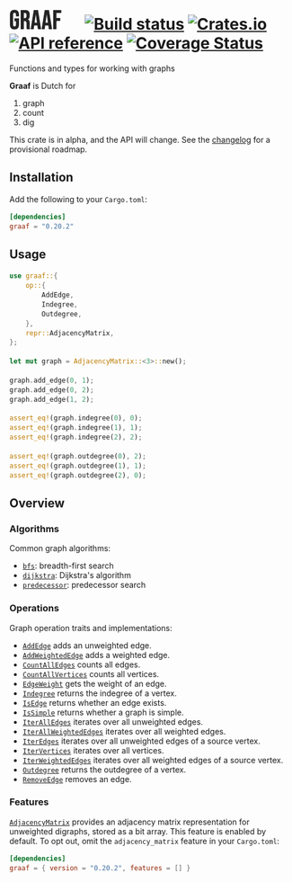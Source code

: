 # ![Graaf!](/logo.png "Graaf") &emsp; [![Build status](https://github.com/bsdrks/graaf/actions/workflows/rust.yml/badge.svg)](https://github.com/bsdrks/graaf/actions) [![Crates.io](https://img.shields.io/crates/v/graaf.svg)](https://crates.io/crates/graaf) [![API reference](https://docs.rs/graaf/badge.svg)](https://docs.rs/graaf) [![Coverage Status](https://coveralls.io/repos/github/bsdrks/graaf/badge.svg?branch=main)](https://coveralls.io/github/bsdrks/graaf?branch=main)

Functions and types for working with graphs

**Graaf** is Dutch for

1. graph
2. count
3. dig

This crate is in alpha, and the API will change. See the [changelog](https://github.com/bsdrks/graaf/blob/main/CHANGELOG.md#provisional-roadmap) for a provisional roadmap.

## Installation

Add the following to your `Cargo.toml`:

```toml
[dependencies]
graaf = "0.20.2"
```

## Usage

```rust
use graaf::{
    op::{
        AddEdge,
        Indegree,
        Outdegree,
    },
    repr::AdjacencyMatrix,
};

let mut graph = AdjacencyMatrix::<3>::new();

graph.add_edge(0, 1);
graph.add_edge(0, 2);
graph.add_edge(1, 2);

assert_eq!(graph.indegree(0), 0);
assert_eq!(graph.indegree(1), 1);
assert_eq!(graph.indegree(2), 2);

assert_eq!(graph.outdegree(0), 2);
assert_eq!(graph.outdegree(1), 1);
assert_eq!(graph.outdegree(2), 0);
```

## Overview

### Algorithms

Common graph algorithms:

- [`bfs`](https://docs.rs/graaf/latest/graaf/algo/bfs/index.html): breadth-first search
- [`dijkstra`](https://docs.rs/graaf/latest/graaf/algo/dijkstra/index.html): Dijkstra's algorithm
- [`predecessor`](https://docs.rs/graaf/latest/graaf/algo/predecessor/index.html): predecessor search

### Operations

Graph operation traits and implementations:

- [`AddEdge`](https://docs.rs/graaf/latest/graaf/op/add_edge/trait.AddEdge.html) adds an unweighted edge.
- [`AddWeightedEdge`](https://docs.rs/graaf/latest/graaf/op/add_weighted_edge/trait.AddWeightedEdge.html) adds a weighted edge.
- [`CountAllEdges`](https://docs.rs/graaf/latest/graaf/op/count_all_edges/trait.CountAllEdges.html) counts all edges.
- [`CountAllVertices`](https://docs.rs/graaf/latest/graaf/op/count_all_vertices/trait.CountAllVertices.html) counts all vertices.
- [`EdgeWeight`](https://docs.rs/graaf/latest/graaf/op/edge_weight/trait.EdgeWeight.html) gets the weight of an edge.
- [`Indegree`](https://docs.rs/graaf/latest/graaf/op/indegree/trait.Indegree.html) returns the indegree of a vertex.
- [`IsEdge`](https://docs.rs/graaf/latest/graaf/op/is_edge/trait.IsEdge.html) returns whether an edge exists.
- [`IsSimple`](https://docs.rs/graaf/latest/graaf/op/is_simple/trait.IsSimple.html) returns whether a graph is simple.
- [`IterAllEdges`](https://docs.rs/graaf/latest/graaf/op/iter_all_edges/trait.IterAllEdges.html) iterates over all unweighted edges.
- [`IterAllWeightedEdges`](https://docs.rs/graaf/latest/graaf/op/iter_all_weighted_edges/trait.IterAllWeightedEdges.html) iterates over all weighted edges.
- [`IterEdges`](https://docs.rs/graaf/latest/graaf/op/iter_edges/trait.IterEdges.html) iterates over all unweighted edges of a source vertex.
- [`IterVertices`](https://docs.rs/graaf/latest/graaf/op/iter_vertices/trait.IterVertices.html) iterates over all vertices.
- [`IterWeightedEdges`](https://docs.rs/graaf/latest/graaf/op/iter_weighted_edges/trait.IterWeightedEdges.html) iterates over all weighted edges of a source vertex.
- [`Outdegree`](https://docs.rs/graaf/latest/graaf/op/outdegree/trait.Outdegree.html) returns the outdegree of a vertex.
- [`RemoveEdge`](https://docs.rs/graaf/latest/graaf/op/remove_edge/trait.RemoveEdge.html) removes an edge.

### Features

[`AdjacencyMatrix`](https://docs.rs/graaf/latest/graaf/repr/adjacency_matrix/index.html) provides an adjacency matrix representation for unweighted digraphs, stored as a bit array. This feature is enabled by default. To opt out, omit the `adjacency_matrix` feature in your `Cargo.toml`:

```toml
[dependencies]
graaf = { version = "0.20.2", features = [] }
```
